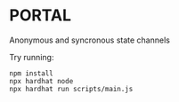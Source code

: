 # PORTAL

Anonymous and syncronous state channels

Try running:
```shell
npm install
npx hardhat node
npx hardhat run scripts/main.js
```
